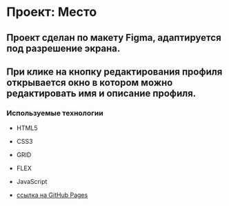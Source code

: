 # Проект: Место

## Проект сделан по макету Figma, адаптируется под разрешение экрана.
## При клике на кнопку редактирования профиля открывается окно в котором можно редактировать имя и описание профиля.

### Используемые технологии
* HTML5
* CSS3
* GRID
* FLEX
* JavaScript

* [ссылка на GitHub Pages](https://evgkirik.github.io/russian-travel/)